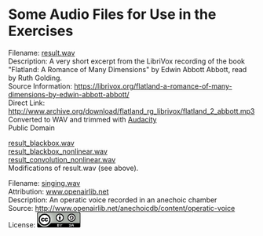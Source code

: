 Some Audio Files for Use in the Exercises
=========================================

Filename: [result.wav](result.wav)  
Description: A very short excerpt from the LibriVox recording of the book
  "Flatland: A Romance of Many Dimensions" by Edwin Abbott Abbott,
  read by Ruth Golding.  
Source Information: https://librivox.org/flatland-a-romance-of-many-dimensions-by-edwin-abbott-abbott/  
Direct Link: http://www.archive.org/download/flatland_rg_librivox/flatland_2_abbott.mp3  
Converted to WAV and trimmed with [Audacity][]  
Public Domain

[result_blackbox.wav](result_blackbox.wav)  
[result_blackbox_nonlinear.wav](result_blackbox_nonlinear.wav)  
[result_convolution_nonlinear.wav](result_convolution_nonlinear.wav)  
Modifications of result.wav (see above).

Filename: [singing.wav](singing.wav)  
Attribution: www.openairlib.net  
Description: An operatic voice recorded in an anechoic chamber  
Source: http://www.openairlib.net/anechoicdb/content/operatic-voice  
License: [![Creative Commons Attribution-ShareAlike](by-sa.png)][CC BY-SA 3.0]

[Audacity]: http://audacityteam.org/
[CC BY-SA 3.0]: http://creativecommons.org/licenses/by-sa/3.0/
